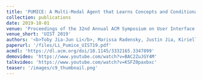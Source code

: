 ```yaml
---
title: 'PUMICE: A Multi-Modal Agent that Learns Concepts and Conditionals from Natural Language and Demonstrations'
collection: publications
date: 2019-10-01
venue: 'Proceedings of the 32nd Annual ACM Symposium on User Interface Software and Technology (UIST 2019)'
venue_short: 'UIST 2019'
authors: '<b>Toby Jia-Jun Li</b>, Marissa Radensky, Justin Jia, Kirielle Singarajah, Tom M. Mitchell, and Brad A. Myers'
paperurl: '/files/Li_Pumice_UIST19.pdf'
acmdl: 'https://dl.acm.org/doi/10.1145/3332165.3347899'
demovideo: 'https://www.youtube.com/watch?v=BAC2ZuJGY4M'
talkvideo: 'https://www.youtube.com/watch?v=KSFZ0paxbxc'
teaser: '/images/c9_thumbnail.png'
---
```

